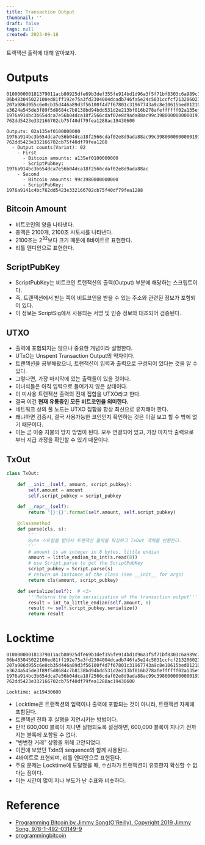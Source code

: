 ```yaml
---
title: Transaction Output
thumbnail: ''
draft: false
tags: null
created: 2023-09-18
---
```


트랙잭션 출력에 대해 알아보자.

# Outputs

````
010000000181379011acb80925dfe69b3def355fe914bd1d96a3f5f71bf8303c6a989c7d10000000
06b483045022100ed81ff192e75a3fd2304004dcadb746fa5e24c5031ccfcf2132060277457c98f02
207a986d955c6e0cb35d446a89d3f56100f4d7f67801c31967743a9c8e10615bed01210349fc4e631
e3624a545de3f89f5d8684c7b8138bd94bdd531d2e213bf016b278afeffffff02a135ef0100000000
1976a914bc3b654dca7e56b04dca18f2566cdaf02e8d9ada88ac99c39800000000001976a9141c4bc
762dd5423e332166702cb75f40df79fea1288ac19430600

Outputs: 02a135ef0100000000
1976a914bc3b654dca7e56b04dca18f2566cdaf02e8d9ada88ac99c39800000000001976a9141c4bc
762dd5423e332166702cb75f40df79fea1288
  - Output counts(Varint): 02
    - First
      - Bitcoin amounts: a135ef0100000000
      - ScriptPubKey: 1976a914bc3b654dca7e56b04dca18f2566cdaf02e8d9ada88ac
    - Second
      - Bitcoin amounts: 99c3980000000000
      - ScriptPubKey: 1976a9141c4bc762dd5423e332166702cb75f40df79fea1288
````

## Bitcoin Amount

* 비트코인의 양을 나타낸다.
* 총액은 2100개, 2100조 사토시를 나타낸다.
* 2100조는 $2^32$보다 크기 때문에 8바이트로 표현한다.
* 리틀 엔디안으로 표현한다.

## ScriptPubKey

* ScriptPubKey는 비트코인 트랜잭션의 출력(Output) 부분에 해당하는 스크립트이다. 
* 즉, 트랜잭션에서 받는 쪽이 비트코인을 받을 수 있는 주소와 관련된 정보가 포함되어 있다. 
* 이 정보는 ScriptSig에서 사용되는 서명 및 인증 정보와 대조되어 검증된다.

## UTXO

* 출력에 포함되지는 않으나 중요한 개념이라 설명한다.
* UTxO는 Unspent Transaction Output의 약자이다.
* 트랜잭션을 공부해봤으니, 트랜잭션이 입력과 출력으로 구성되어 있다는 것을 알 수 있다.
* 그렇다면, 가장 마지막에 있는 출력들이 있을 것이다.
* 이녀석들은 아직 입력으로 들어가지 않은 상태이다.
* 이 미사용 트랜잭션 출력의 전체 집합을 UTXO라고 한다.
* 결국 이건 **현재 유통중인 모든 비트코인을 의미한다.**
* 네트워크 상의 풀 노드는 UTXO 집합을 항상 최신으로 유지해야 한다.
* 왜냐하면 검증시, 결국 사용가능한 코인인지 확인하는 것은 이걸 보고 할 수 밖에 없기 때문이다.
* 이는 곧 이중 지불의 방지 방법이 된다. 모두 연결되어 있고, 가장 마지막 출력으로부터 지급 과정을 확인할 수 있기 때문이다.

## TxOut

````python
class TxOut:

    def __init__(self, amount, script_pubkey):
        self.amount = amount
        self.script_pubkey = script_pubkey

    def __repr__(self):
        return '{}:{}'.format(self.amount, self.script_pubkey)

    @classmethod
    def parse(cls, s):
        '''
        Byte 스트림을 받아서 트랜잭션 출력을 파싱하고 TxOut 객체를 반환한다.
        '''
        # amount is an integer in 8 bytes, little endian
        amount = little_endian_to_int(s.read(8))
        # use Script.parse to get the ScriptPubKey
        script_pubkey = Script.parse(s)
        # return an instance of the class (see __init__ for args)
        return cls(amount, script_pubkey)

    def serialize(self):  # <1>
        '''Returns the byte serialization of the transaction output'''
        result = int_to_little_endian(self.amount, 8)
        result += self.script_pubkey.serialize()
        return result
````

# Locktime

````
010000000181379011acb80925dfe69b3def355fe914bd1d96a3f5f71bf8303c6a989c7d10000000
06b483045022100ed81ff192e75a3fd2304004dcadb746fa5e24c5031ccfcf2132060277457c98f02
207a986d955c6e0cb35d446a89d3f56100f4d7f67801c31967743a9c8e10615bed01210349fc4e631
e3624a545de3f89f5d8684c7b8138bd94bdd531d2e213bf016b278afeffffff02a135ef0100000000
1976a914bc3b654dca7e56b04dca18f2566cdaf02e8d9ada88ac99c39800000000001976a9141c4bc
762dd5423e332166702cb75f40df79fea1288ac19430600

Locktime: ac19430600
````

* Locktime은 트랜잭션의 입력이나 출력에 포함되는 것이 아니라, 트랜잭션 자체에 포함된다.
* 트랜잭션 전파 후 실행을 지연시키는 방법이다.
* 만약 600,000 블록이 지나면 실행되도록 설정하면, 600,000 블록이 지나기 전까지는 블록에 포함될 수 없다.
* "빈번한 거래" 상황을 위해 고안되었다.
* 이전에 보았던 TxIn의 sequence와 함께 사용된다.
* 4바이트로 표현되며, 리틀 엔디안으로 표현된다.
* 주요 문제는 Locktime에 도달했을 때, 수신자가 트랜잭션이 유효한지 확신할 수 없다는 점이다.
* 이는 시간이 많이 지나 부도가 난 수표와 비슷하다.

# Reference

* [Programming Bitcoin by Jimmy Song(O'Reilly). Copyright 2019 Jimmy Song, 978-1-492-03149-9](https://product.kyobobook.co.kr/detail/S000001810191?LINK=NVB&NaPm=ct%3Dlco3jtn4%7Cci%3Dbf430ef307d43aa5d2aed075a40675b99aea5dd1%7Ctr%3Dboksl1%7Csn%3D5342564%7Chk%3D30b6603d08172940787f2adaf8fa881b7ca80517)
* [programmingbitcoin](https://github.com/jimmysong/programmingbitcoin)
